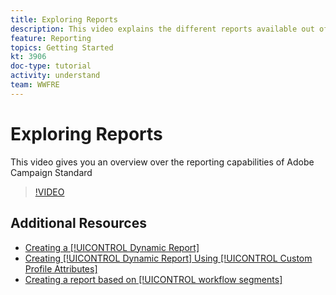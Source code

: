 ```yaml
---
title: Exploring Reports
description: This video explains the different reports available out of the box for an email delivery.
feature: Reporting
topics: Getting Started
kt: 3906
doc-type: tutorial
activity: understand
team: WWFRE
---
```


# Exploring Reports

This video gives you an overview over the reporting capabilities of Adobe Campaign Standard

>[!VIDEO](https://video.tv.adobe.com/v/23021?quality=12)

## Additional Resources

* [Creating a [!UICONTROL Dynamic Report]](/help/acs/reporting/creating-a-dynamic-report.md)
* [Creating [!UICONTROL Dynamic Report] Using [!UICONTROL Custom Profile Attributes]](/help/acs/reporting/custom-profile-attributes-dynamic-reports.md)
* [Creating a report based on [!UICONTROL workflow segments]](/help/acs/reporting/report-on-workflow-segments.md)
